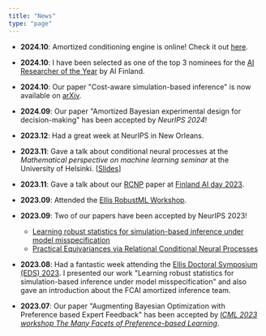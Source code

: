 ```yaml
---
title: "News"
type: "page"
---
```


- **2024.10**: Amortized conditioning engine is online! Check it out [here](https://arxiv.org/abs/2410.15320).
- **2024.10**: I have been selected as one of the top 3 nominees for the [AI Researcher of the Year](https://aifinland.fi/ai-gaala-2024-finalistit-julki-tassa-ovat-suomen-tekoalykentan-karkinimet-ja-kayttotapaukset/) by AI Finland.
- **2024.10**: Our paper "Cost-aware simulation-based inference" is now available on [arXiv](https://arxiv.org/abs/2410.07930).
- **2024.09**: Our paper "Amortized Bayesian experimental design for decision-making" has been accepted by *NeurIPS 2024*!
- **2023.12**: Had a great week at NeurIPS in New Orleans.
- **2023.11**: Gave a talk about conditional neural processes at the *Mathematical perspective on machine learning seminar* at the University of Helsinki. [[Slides](/slides/rcnp_math_ml_seminar.pdf)]
- **2023.11**: Gave a talk about our [RCNP](https://arxiv.org/abs/2306.10915) paper at [Finland AI day 2023](https://fcai.fi/ai-day-2023).
- **2023.09**: Attended the [Ellis RobustML Workshop](https://sites.google.com/view/ellis-robust-ml-workshop/home).
- **2023.09**: Two of our papers have been accepted by NeurIPS 2023!
	- [Learning robust statistics for simulation-based inference under model misspecification](https://arxiv.org/abs/2305.15871) 
	- [Practical Equivariances via Relational Conditional Neural Processes](https://arxiv.org/abs/2306.10915)
- **2023.08**: Had a fantastic week attending the [Ellis Doctoral Symposium (EDS) 2023](https://fcai.fi/eds2023/home). I presented our work "Learning robust statistics for simulation-based inference under model misspecification" and also gave an introduction about the FCAI amortized inference team.

- **2023.07**: Our paper "Augmenting Bayesian Optimization with Preference based Expert Feedback" has been accepted by *[ICML 2023 workshop The Many Facets of Preference-based Learning](https://sites.google.com/view/mfpl-icml-2023/home)*.



